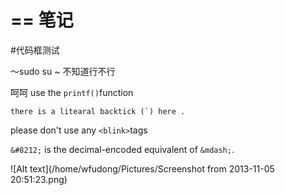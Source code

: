==
笔记
==
#代码框测试
<p>～sudo su ~ 不知道行不行</p>

呵呵
use the `printf()`function

``there is a litearal backtick (`) here .``

please don't use any `<blink>`tags



<p><code>&amp;#8212;</code> is the decimal-encoded equivalent of <code>&amp;mdash;</code>.</p>


![Alt text](/home/wfudong/Pictures/Screenshot from 2013-11-05 20:51:23.png)
